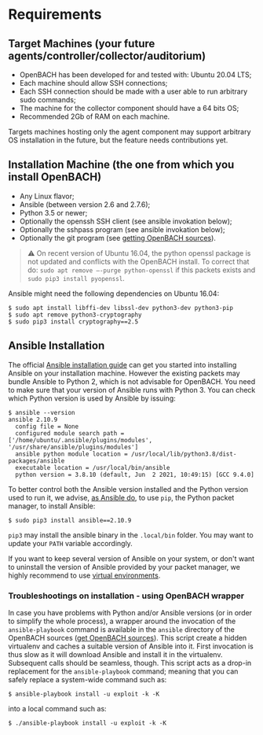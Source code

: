 # Requirements

## Target Machines (your future agents/controller/collector/auditorium)

  * OpenBACH has been developed for and tested with: Ubuntu 20.04 LTS;
  * Each machine should allow SSH connections;
  * Each SSH connection should be made with a user able to run arbitrary sudo commands;
  * The machine for the collector component should have a 64 bits OS;
  * Recommended 2Gb of RAM on each machine.

Targets machines hosting only the agent component may support arbitrary OS installation
in the future, but the feature needs contributions yet.

## Installation Machine (the one from which you install OpenBACH)

  * Any Linux flavor;
  * Ansible (between version 2.6 and 2.7.6);
  * Python 3.5 or newer;
  * Optionally the openssh SSH client (see ansible invokation below);
  * Optionally the sshpass program (see ansible invokation below);
  * Optionally the git program (see [getting OpenBACH sources](/ansible/README.md#getting-openbach)).

> :warning: On recent version of Ubuntu 16.04, the python openssl package is not updated and
conflicts with the OpenBACH install. To correct that do: `sudo apt remove –-purge python-openssl`
if this packets exists and `sudo pip3 install pyopenssl`.

Ansible might need the following dependencies on Ubuntu 16.04:

```
$ sudo apt install libffi-dev libssl-dev python3-dev python3-pip
$ sudo apt remove python3-cryptography
$ sudo pip3 install cryptography==2.5
```

## Ansible Installation

The official [Ansible installation guide][1] can get you started into installing Ansible on your
installation machine. However the existing packets may bundle Ansible to Python 2, which is not
advisable for OpenBACH. You need to make sure that your version of Ansible runs with Python 3.
You can check which Python version is used by Ansible by issuing:

```
$ ansible --version
ansible 2.10.9
  config file = None
  configured module search path = ['/home/ubuntu/.ansible/plugins/modules', '/usr/share/ansible/plugins/modules']
  ansible python module location = /usr/local/lib/python3.8/dist-packages/ansible
  executable location = /usr/local/bin/ansible
  python version = 3.8.10 (default, Jun  2 2021, 10:49:15) [GCC 9.4.0]
```

To better control both the Ansible version installed and the Python version used to run it, we
advise, [as Ansible do][2], to use `pip`, the Python packet manager, to install Ansible:

```
$ sudo pip3 install ansible==2.10.9
```

`pip3` may install the ansible binary in the `.local/bin` folder. You may want to update your
`PATH` variable accordingly.

If you want to keep several version of Ansible on your system, or don't want to uninstall the
version of Ansible provided by your packet manager, we highly recommend to use [virtual environments][3].

### Troubleshootings on installation - using OpenBACH wrapper

In case you have problems with Python and/or Ansible versions (or in order to simplify the whole
process), a wrapper around the invocation of the `ansible-playbook` command is available in the
`ansible` directory of the OpenBACH sources ([get OpenBACH sources](/ansible/README.md#getting-openbach)).
This script create a hidden virtualenv and caches a suitable version of Ansible into it. First
invocation is thus slow as it will download Ansible and install it in the virtualenv. Subsequent
calls should be seamless, though. This script acts as a drop-in replacement for the `ansible-playbook`
command; meaning that you can safely replace a system-wide command such as:

```
$ ansible-playbook install -u exploit -k -K
```

into a local command such as:

```
$ ./ansible-playbook install -u exploit -k -K
```


[1]: https://docs.ansible.com/ansible/latest/installation_guide/intro_installation.html
[2]: https://docs.ansible.com/ansible/latest/installation_guide/intro_installation.html#what-version-to-pick
[3]: https://docs.python.org/3/library/venv.html
